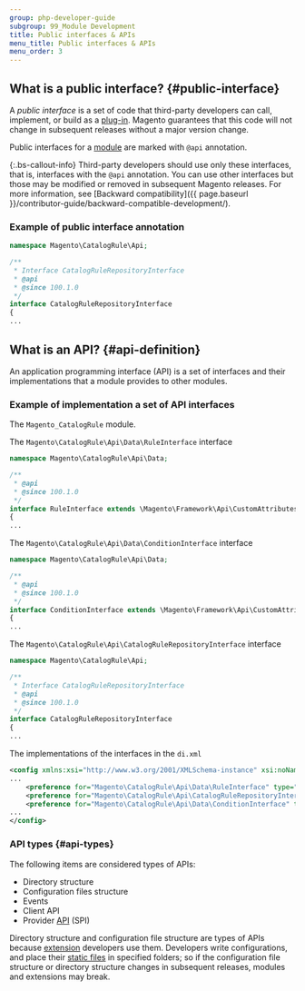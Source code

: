 ```yaml
---
group: php-developer-guide
subgroup: 99_Module Development
title: Public interfaces & APIs
menu_title: Public interfaces & APIs
menu_order: 3
---
```


## What is a public interface? {#public-interface}

A _public interface_ is a set of code that third-party developers can call, implement, or build as a [plug-in](https://glossary.magento.com/plug-in). Magento guarantees that this code will not change in subsequent releases without a major version change.

Public interfaces for a [module](https://glossary.magento.com/module) are marked with `@api` annotation.

 {:.bs-callout-info}
Third-party developers should use only these interfaces, that is, interfaces with the `@api` annotation. You can use other interfaces but those may be modified or removed in subsequent Magento releases. For more information, see [Backward compatibility]({{ page.baseurl }}/contributor-guide/backward-compatible-development/).

### Example of public interface annotation

```php
namespace Magento\CatalogRule\Api;

/**
 * Interface CatalogRuleRepositoryInterface
 * @api
 * @since 100.1.0
 */
interface CatalogRuleRepositoryInterface
{
...
```

## What is an API? {#api-definition}

An application programming interface (API) is a set of interfaces and their implementations that a module provides to other modules.

### Example of implementation a set of API interfaces

The ``Magento_CatalogRule`` module.

The ``Magento\CatalogRule\Api\Data\RuleInterface`` interface

```php
namespace Magento\CatalogRule\Api\Data;

/**
 * @api
 * @since 100.1.0
 */
interface RuleInterface extends \Magento\Framework\Api\CustomAttributesDataInterface
{
...
```

The ``Magento\CatalogRule\Api\Data\ConditionInterface`` interface

```php
namespace Magento\CatalogRule\Api\Data;

/**
 * @api
 * @since 100.1.0
 */
interface ConditionInterface extends \Magento\Framework\Api\CustomAttributesDataInterface
{
...
```

The ``Magento\CatalogRule\Api\CatalogRuleRepositoryInterface`` interface

```php
namespace Magento\CatalogRule\Api;

/**
 * Interface CatalogRuleRepositoryInterface
 * @api
 * @since 100.1.0
 */
interface CatalogRuleRepositoryInterface
{
...
```

The implementations of the interfaces in the ``di.xml``

```xml
<config xmlns:xsi="http://www.w3.org/2001/XMLSchema-instance" xsi:noNamespaceSchemaLocation="urn:magento:framework:ObjectManager/etc/config.xsd">
...
    <preference for="Magento\CatalogRule\Api\Data\RuleInterface" type="Magento\CatalogRule\Model\Rule" />
    <preference for="Magento\CatalogRule\Api\CatalogRuleRepositoryInterface" type="Magento\CatalogRule\Model\CatalogRuleRepository" />
    <preference for="Magento\CatalogRule\Api\Data\ConditionInterface" type="Magento\CatalogRule\Model\Data\Condition" />
...
</config>
```

### API types {#api-types}

The following items are considered types of APIs:

-  Directory structure
-  Configuration files structure
-  Events
-  Client API
-  Provider [API](https://glossary.magento.com/api) (SPI)

Directory structure and configuration file structure are types of APIs because [extension](https://glossary.magento.com/extension) developers use them. Developers write configurations, and place their [static files](https://glossary.magento.com/static-files) in specified folders; so if the configuration file structure or directory structure changes in subsequent releases, modules and extensions may break.
